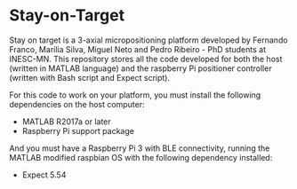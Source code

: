 # Stay-on-Target

Stay on target is a 3-axial micropositioning platform developed by Fernando Franco, Marília Silva, Miguel Neto and Pedro Ribeiro - PhD students at INESC-MN.
This repository stores all the code developed for both the host (written in MATLAB language) and the raspberry Pi positioner controller (written with Bash script and Expect script).

For this code to work on your platform, you must install the following dependencies on the host computer:
* MATLAB R2017a or later
* Raspberry Pi support package 

And you must have a Raspberry Pi 3 with BLE connectivity, running the MATLAB modified raspbian OS with the following dependency installed:
* Expect 5.54
